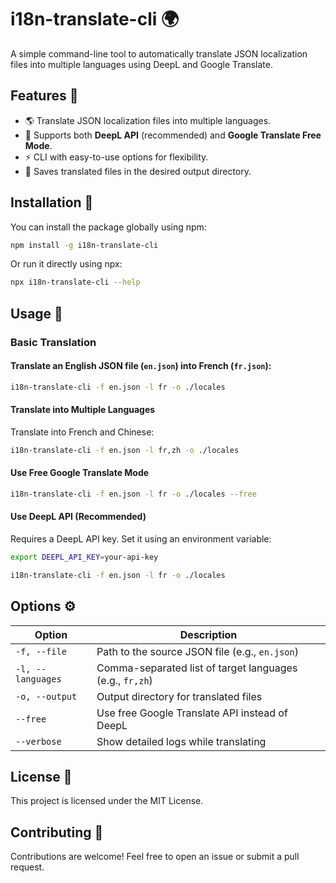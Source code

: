 # i18n-translate-cli 🌍

A simple command-line tool to automatically translate JSON localization files into multiple languages using DeepL and Google Translate.

## Features 🚀
- 🌎 Translate JSON localization files into multiple languages.
- 🧢 Supports both **DeepL API** (recommended) and **Google Translate Free Mode**.
- ⚡ CLI with easy-to-use options for flexibility.
- 📁 Saves translated files in the desired output directory.

## Installation 🔧
You can install the package globally using npm:

```sh
npm install -g i18n-translate-cli
```

Or run it directly using npx:
```sh
npx i18n-translate-cli --help
```

## Usage 📝
### Basic Translation
#### Translate an English JSON file (`en.json`) into French (`fr.json`):
```sh
i18n-translate-cli -f en.json -l fr -o ./locales
```

#### Translate into Multiple Languages
Translate into French and Chinese:
```sh
i18n-translate-cli -f en.json -l fr,zh -o ./locales
```

#### Use Free Google Translate Mode
```sh
i18n-translate-cli -f en.json -l fr -o ./locales --free
```

#### Use DeepL API (Recommended)
Requires a DeepL API key. Set it using an environment variable:
```sh
export DEEPL_API_KEY=your-api-key
```
```sh
i18n-translate-cli -f en.json -l fr -o ./locales
```

## Options ⚙️
| Option          | Description |
|---------------|-------------|
| `-f, --file`  | Path to the source JSON file (e.g., `en.json`) |
| `-l, --languages` | Comma-separated list of target languages (e.g., `fr,zh`) |
| `-o, --output` | Output directory for translated files |
| `--free` | Use free Google Translate API instead of DeepL |
| `--verbose` | Show detailed logs while translating |

## License 📝
This project is licensed under the MIT License.

## Contributing 🤝
Contributions are welcome! Feel free to open an issue or submit a pull request.

